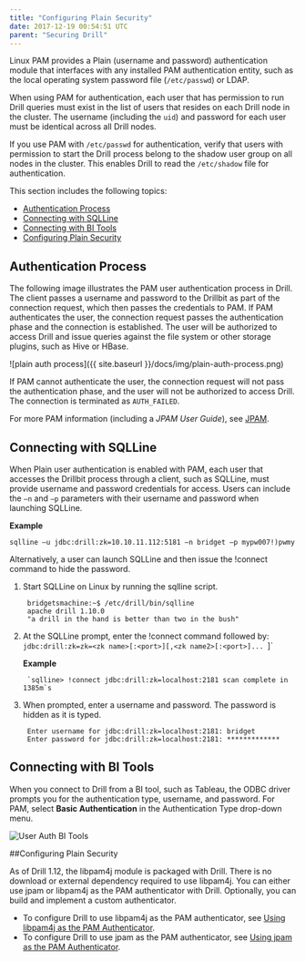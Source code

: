```yaml
---
title: "Configuring Plain Security"
date: 2017-12-19 00:54:51 UTC
parent: "Securing Drill"
---
```

Linux PAM provides a Plain (username and password) authentication module that interfaces with any installed PAM authentication entity, such as the local operating system password file (`/etc/passwd`) or LDAP. 
 
When using PAM for authentication, each user that has permission to run Drill queries must exist in the list of users that resides on each Drill node in the cluster. The username (including the `uid`) and password for each user must be identical across all Drill nodes. 

If you use PAM with `/etc/passwd` for authentication, verify that users with permission to start the Drill process belong to the shadow user group on all nodes in the cluster. This enables Drill to read the `/etc/shadow` file for authentication.

This section includes the following topics:

- [Authentication Process]({{site.baseurl}}/docs/configuring-plain-security/#authentication-process)
- [Connecting with SQLLine]({{site.baseurl}}/docs/configuring-plain-security/#connecting-with-sqlline)
- [Connecting with BI Tools]({{site.baseurl}}/docs/configuring-plain-security/#connecting-with-bi-tools)
- [Configuring Plain Security]({{site.baseurl}}/docs/configuring-plain-security/#configuring-plain-security)

## Authentication Process

The following image illustrates the PAM user authentication process in Drill.  The client passes a username and password to the Drillbit as part of the connection request, which then passes the credentials to PAM.  If PAM authenticates the user, the connection request passes the authentication phase and the connection is established. The user will be authorized to access Drill and issue queries against the file system or other storage plugins, such as Hive or HBase.  

![plain auth process]({{ site.baseurl }}/docs/img/plain-auth-process.png)

If PAM cannot authenticate the user, the connection request will not pass the authentication phase, and the user will not be authorized to access Drill. The connection is terminated as `AUTH_FAILED`.

For more PAM information (including a *JPAM User Guide*), see [JPAM](http://jpam.sourceforge.net/ "JPAM").

## Connecting with SQLLine

When Plain user authentication is enabled with PAM, each user that accesses the Drillbit process through a client, such as SQLLine, must provide username and password credentials for access. Users can include the `–n` and `–p` parameters with their username and password when launching SQLLine. 

**Example**

    sqlline –u jdbc:drill:zk=10.10.11.112:5181 –n bridget –p mypw007!)pwmy

Alternatively, a user can launch SQLLine and then issue the !connect command to hide the password.

1. Start SQLLine on Linux by running the sqlline script. 

	    bridgetsmachine:~$ /etc/drill/bin/sqlline
      	apache drill 1.10.0
      	"a drill in the hand is better than two in the bush"

1. At the SQLLine prompt, enter the !connect command followed by:
	`jdbc:drill:zk=zk=<zk name>[:<port>][,<zk name2>[:<port>]... `]`
	
	**Example**

        `sqlline> !connect jdbc:drill:zk=localhost:2181 scan complete in 1385m`s

1. When prompted, enter a username and password. The password is hidden as it is typed.
    
       	Enter username for jdbc:drill:zk=localhost:2181: bridget
      	Enter password for jdbc:drill:zk=localhost:2181: ************* 

## Connecting with BI Tools

When you connect to Drill from a BI tool, such as Tableau, the ODBC driver prompts you for the authentication type, username, and password. For PAM, select **Basic Authentication** in the Authentication Type drop-down menu.

![User Auth BI Tools](http://i.imgur.com/J5X1Tds.png)

##Configuring Plain Security

As of Drill 1.12, the libpam4j module is packaged with Drill. There is no download or external dependency required to use libpam4j. You can either use jpam or libpam4j as the PAM authenticator with Drill. Optionally, you can build and implement a custom authenticator.  



- To configure Drill to use libpam4j as the PAM authenticator, see [Using libpam4j as the PAM Authenticator]({{site.baseurl}}/docs/using-libpam4j-as-the-pam-authenticator/).
- To configure Drill to use jpam as the PAM authenticator, see [Using jpam as the PAM Authenticator]({{site.baseurl}}/docs/using-jpam-as-the-pam-authenticator/).  



